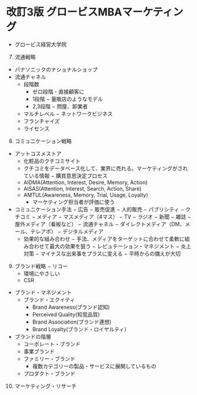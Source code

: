 # 改訂3版 グロービスMBAマーケティング
- グロービス経営大学院

7. 流通戦略
- パナソニックのナショナルショップ
- 流通チャネル
	- 段階数
		- ゼロ段階 - 直接顧客に
		- 1段階 − 量販店のようなモデル
		-  2,3段階 − 問屋、卸業者
	- マルチレベル − ネットワークビジネス
	- フランチャイズ
	- ライセンス

8. コミュニケーション戦略
- アットコスメストア
	- 化粧品のクチコミサイト
	- クチコミをデータベース化して、業界に売れる。マーケティングがされている情報
− 購買意思決定プロセス
	- AIDMA(Attention, Interest, Desire, Memory, Action)
	- AISAS(Attention, Interest, Search, Action, Share)
	- AMTUL(Awareness, Memory, Trial, Usage, Loyalty)
		- マーケティング担当者が評価に使う
- コミュニケーション手法
	− 広告
	− 販売促進
	− 人的販売
	− パブリシティ
	− クチコミ
− メディア
	− マスメディア（4マス）
 		− TV
		− ラジオ
		− 新聞
 		− 雑誌
	− 屋外メディア（看板など）
	− 流通チャネル
	− ダイレクトメディア（DM、メール、テレアポ）
	− デジタルメディア
	- 効果的な組み合わせ
	− 手法、メディアをターゲットに合わせて柔軟に組み合わせて最大の効果を狙う
− レピュテーション・マネジメント
	− 炎上対策
	− マイナスな出来事をプラスに変える
	− 平時からの備えが大切

9. ブランド戦略
− リコー
	- 環境にやさしい
	- CSR

- ブランド・マネジメント
	- ブランド・エクイティ
		- Brand Awareness(ブランド認知)
		- Perceived Quality(知覚品質)
		- Brand Association(ブランド連想)
		- Brand Loyalty(ブランド・ロイヤルティ）
- ブランドの階層
	- コーポレート・ブランド
	- 事業ブランド
	- ファミリー・ブランド
		- 複数カテゴリーの製品・サービスに展開しているもの
	- プロダクト・ブランド

10. マーケティング・リサーチ

